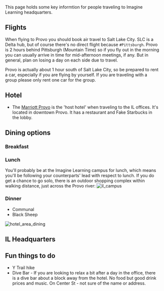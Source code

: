 This page holds some key informtion for people traveling to Imagine Learning headquarters.

## Flights

When flying to Provo you should book air travel to Salt Lake City. SLC is a Delta hub, but of course there's no direct flight because `#Pittsburgh`. Provo is 2 hours behind Pittsburgh (Mountain Time) so if you fly out in the morning you can usually arrive in time for mid-afternoon meetings, if any. But in general, plan on losing a day on each side due to travel.

Provo is actually about 1 hour south of Salt Lake City, so be prepared to rent a car, especially if you are flying by yourself. If you are traveling with a group please only rent one car for the group.

## Hotel

* The [Marriott Provo](http://www.marriott.com/hotels/travel/slcvo-provo-marriott-hotel-and-conference-center/) is the 'host hotel' when traveling to the IL offices. It's located in downtown Provo. It has a restaurant and Fake Starbucks in the lobby.

## Dining options

### Breakfast

### Lunch

You'll probably be at the Imagine Learning campus for lunch, which means you'll be following your counterparts' lead with respect to lunch. If you do get a chance to go solo, there is an outdoor shopping complex within walking distance, just across the Provo river:
![il_campus](https://cloud.githubusercontent.com/assets/1226418/20063123/07d0076a-a4d4-11e6-8a19-c2c7d6a528c0.jpg)
### Dinner

* Communal
* Black Sheep

![hotel_area_dining](https://cloud.githubusercontent.com/assets/1226418/20063126/090da722-a4d4-11e6-981b-d2d5deb26f9f.jpg)
## IL Headquarters

## Fun things to do

* Y Trail hike
* Dive Bar - If you are looking to relax a bit after a day in the office, there is a dive bar about a block away from the hotel. No food but good drink prices and music. On Center St - not sure of the name or address.
